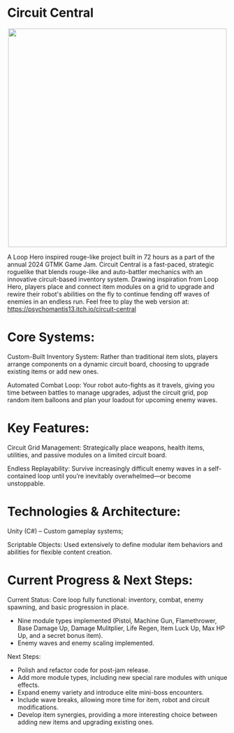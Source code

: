 # Circuit Central

<p align="center"> <img src="https://github.com/user-attachments/assets/d4c0b2c4-a1c3-4253-b86d-94c138a126b6" width="500" /> </p>

A Loop Hero inspired rouge-like project built in 72 hours as a part of the annual 2024 GTMK Game Jam. Circuit Central is a fast-paced, strategic roguelike that blends rouge-like and auto-battler mechanics with an innovative circuit-based inventory system. Drawing inspiration from Loop Hero, players place and connect item modules on a grid to upgrade and rewire their robot's abilities on the fly to continue fending off waves of enemies in an endless run.
Feel free to play the web version at: https://psychomantis13.itch.io/circuit-central


# Core Systems:
Custom-Built Inventory System: Rather than traditional item slots, players arrange components on a dynamic circuit board, choosing to upgrade existing items or add new ones.

Automated Combat Loop: Your robot auto-fights as it travels, giving you time between battles to manage upgrades, adjust the circuit grid, pop random item balloons and plan your loadout for upcoming enemy waves.


# Key Features:
Circuit Grid Management: Strategically place weapons, health items, utilities, and passive modules on a limited circuit board.

Endless Replayability: Survive increasingly difficult enemy waves in a self-contained loop until you’re inevitably overwhelmed—or become unstoppable.


# Technologies & Architecture:
Unity (C#) – Custom gameplay systems;

Scriptable Objects: Used extensively to define modular item behaviors and abilities for flexible content creation.


# Current Progress & Next Steps:
Current Status:
Core loop fully functional: inventory, combat, enemy spawning, and basic progression in place.
- Nine module types implemented (Pistol, Machine Gun, Flamethrower, Base Damage Up, Damage Mulitplier, Life Regen, Item Luck Up, Max HP Up, and a secret bonus item).
- Enemy waves and enemy scaling implemented.

Next Steps:
- Polish and refactor code for post-jam release.
- Add more module types, including new special rare modules with unique effects.
- Expand enemy variety and introduce elite mini-boss encounters.
- Include wave breaks, allowing more time for item, robot and circuit modifications.
- Develop item synergies, providing a more interesting choice between adding new items and upgrading existing ones.
